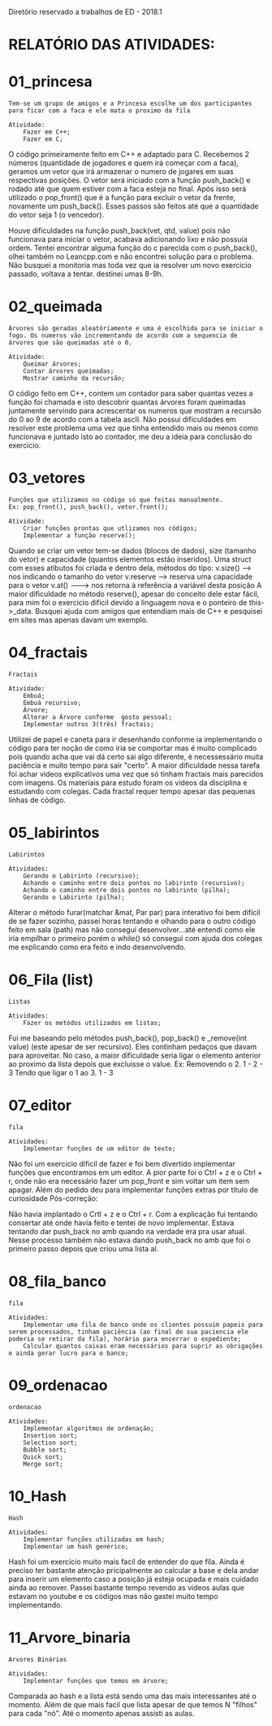 Diretório reservado a trabalhos de ED - 2018.1

# RELATÓRIO DAS ATIVIDADES:


#	01_princesa


 	Tem-se um grupo de amigos e a Princesa escolhe um dos participantes para ficar com a faca e ele mata o proximo da fila
	
	Atividade:
		Fazer em C++;
		Fazer em C;

O código primeiramente feito em C++ e adaptado para C.
Recebemos 2 números (quantidade de jogadores e quem irá começar com a faca), geramos um vetor que irá armazenar o numero de jogares em suas respectivas posições. 
O vetor será iniciado com a função push_back() e rodado até que quem estiver com a faca esteja no final. Após isso será utilizado o pop_front() que é a função para excluir o vetor da frente, novamente um push_back(). Esses passos são feitos até que a quantidade do vetor seja 1 (o vencedor).

Houve dificuldades na função push_back(vet, qtd, value) pois não funcionava para iniciar o vetor, acabava adicionando lixo e não possuia ordem. Tentei encontrar alguma função do c parecida com o push_back(), olhei também no Leancpp.com e não encontrei solução para o problema.
Não busquei a monitoria mas toda vez que ia resolver um novo exercicio passado, voltava a tentar. destinei umas 8-9h.


#	02_queimada


	Árvores são geradas aleatóriamente e uma é escolhida para se iniciar o fogo. Os numeros vão incrementando de acordo com a sequencia de árvores que são queimadas até o 0.
	
	Atividade:
		Queimar árvores;
		Contar árvores queimadas;
		Mostrar caminho da recursão;

O código feito em C++, contem um contador para saber quantas vezes a função foi chamada e isto descobrir quantas árvores foram queimadas juntamente servindo para acrescentar os numeros que mostram a recursão do 0 ao 9 de acordo com a tabela ascII.
Não possui dificuldades em resolver este problema uma vez que tinha entendido mais ou menos como funcionava e juntado isto ao contador, me deu a ideia para conclusão do exercicio.

#	03_vetores
	
	
	Funções que utilizamos no código só que feitas manualmente.
	Ex: pop_front(), push_back(), vetor.front();

	Atividade:
		Criar funções prontas que utlizamos nos códigos;
		Implementar a função reserve();

Quando se criar um vetor tem-se dados (blocos de dados), size (tamanho do vetor) e capacidade (quantos elementos estão inseridos). Uma struct com esses atibutos foi criada e dentro dela, métodos do tipo:
	v.size() --> nos indicando o tamanho do vetor
	v.reserve --> reserva uma capacidade para o vetor
	v.at() ---> nos retorna à referência a variável desta posição
A maior dificuldade no método reserve(), apesar do conceito dele estar fácil, para mim foi o exercicio dificil devido a linguagem nova e o ponteiro de this->_data. Busquei ajuda com amigos que entendiam mais de C++ e pesquisei em sites mas apenas davam um exemplo. 


#	04_fractais


	Fractais 

	Atividade:
		Embuá;
		Embuá recursivo;
		Árvore;
		Alterar a Árvore conforme  gosto pessoal;
		Implementar outros 3(três) fractais;


Utilizei de papel e caneta para ir desenhando conforme ia implementando o código para ter noção de como iria se comportar mas é muito complicado pois quando acha que vai dá certo sai algo diferente, é necessessário muita paciência e muito tempo para sair "certo".
A maior dificuldade nessa tarefa foi achar videos explicativos uma vez que só tinham fractais mais parecidos com imagens. Os materiais para estudo foram os videos da disciplina e estudando com colegas. Cada fractal requer tempo apesar das pequenas linhas de código. 


#	05_labirintos


	Labirintos
	
	Atividades:
		Gerando o Labirinto (recursivo);
		Achando o caminho entre dois pontos no labirinto (recursivo);
		Achando o caminho entre dois pontos no labirinto (pilha);
		Gerando o Labirinto (pilha);

Alterar o método furar(matchar &mat, Par par) para interativo foi bem difícil de se fazer sozinho, passei horas tentando e olhando para o outro 
código feito em sala (path) mas não consegui desenvolver...até entendi como ele iria empilhar o primeiro porém o while() só consegui com ajuda dos colegas me explicando como era feito e indo desenvolvendo.

#	06_Fila (list)

	Listas

	Atividades:
		Fazer os metódos utilizados em listas;

Fui me baseando pelo métodos push_back(), pop_back() e _remove(int value) (este apesar de ser recursivo). Eles continham pedaços que davam para aproveitar. No caso, a maior dificuldade seria ligar o elemento anterior ao proximo da lista depois que excluisse o value.
Ex:
Removendo o 2.
1 - 2 - 3
Tendo que ligar o 1 ao 3.
1 - 3

#	07_editor

	fila

	Atividades:
		Implementar funções de um editor de texto;

Não foi um exercicio dificil de fazer e foi bem divertido implementar funções que encontramos em um editor. A pior parte foi  o Ctrl + z e o Ctrl + r, onde não era necessário fazer um pop_front e sim voltar um item sem apagar.
Além do pedido deu para implementar funções extras por titulo de curiosidade
Pós-correção:

Não havia implantado o Crtl + z  e o Ctrl + r. 
Com a explicação fui tentando consertar até onde havia feito e tentei de novo implementar.
Estava tentando dar push_back no amb quando na verdade era pra usar atual. Nesse processo também não estava dando push_back no amb que foi o primeiro passo depois que criou uma lista al.

#	08_fila_banco

	fila

	Atividades:
		Implementar uma fila de banco onde os clientes possuim papeis para serem processados, tinham paciência (ao final de sua paciencia ele poderia se retirar da fila), horário para encerrar o expediente;
		Calcular quantos caixas eram necessários para suprir as obrigações e ainda gerar lucro para o banco;

#	09_ordenacao

	ordenacao

	Atividades:
		Implementar algoritmos de ordenação;
		Insertion sort;
		Selection sort;
		Bubble sort;
		Quick sort;
		Merge sort;
		

#	10_Hash
	
	Hash	

	Atividades:
		Implementar funções utilizadas em hash;
		Implementar um hash genérico;

Hash foi um exercício muito mais facil de entender do que fila. Ainda é preciso ter bastante atenção pricipalmente ao calcular a base e dela andar para inserir um elemento caso a posição já esteja ocupada e mais cuidado ainda ao remover.
Passei bastante tempo revendo as videos aulas que estavam no youtube e os códigos mas não gastei muito tempo implementando.

#	11_Arvore_binaria	
	
	Arvores Binárias

	Atividades:
		Implementar funções que temos em árvore;

	
Comparada ao hash e a lista está sendo uma das mais interessantes até o momento. Além de que mais facil que lista apesar de que temos N "filhos" para cada "nó".
Até o momento apenas assisti as aulas.

